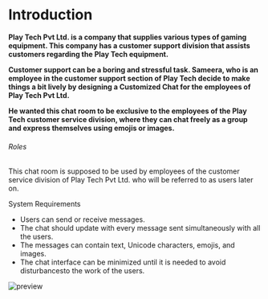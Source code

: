 # Introduction
**Play Tech Pvt Ltd. is a company that supplies various types of gaming equipment. 
This company has a customer support division that assists customers regarding the Play Tech equipment.** 
 
**Customer support can be a boring and stressful task. Sameera, who is an employee in the customer
support section of Play Tech decide to make things a bit lively by designing a Customized Chat for the
employees of Play Tech Pvt Ltd.**

**He wanted this chat room to be exclusive to the employees of the Play Tech customer service
division, where they can chat freely as a group and express themselves using emojis or images.**


###### *Roles*

This chat room is supposed to be used by employees of the customer service division of Play Tech Pvt
Ltd. who will be referred to as users later on.

System Requirements
- Users can send or receive messages.
- The chat should update with every message sent simultaneously with all the users.
- The messages can contain text, Unicode characters, emojis, and images.
- The chat interface can be minimized until it is needed to avoid disturbancesto the work of the
   users.
   
![preview](https://user-images.githubusercontent.com/90316951/188206995-a8807816-7857-4676-9d59-6900a8bfe305.png)

